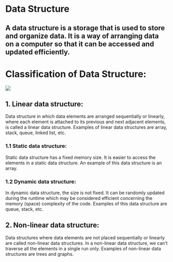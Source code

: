 # Data Structure

## A data structure is a storage that is used to store and organize data. It is a way of arranging data on a computer so that it can be accessed and updated efficiently.

# Classification of Data Structure: 

<img src='https://media.geeksforgeeks.org/wp-content/uploads/20220520182504/ClassificationofDataStructure-660x347.jpg'>

<br>

## 1. Linear data structure: 
Data structure in which data elements are arranged sequentially or linearly, where each element is attached to its previous and next adjacent elements, is called a linear data structure. 
Examples of linear data structures are array, stack, queue, linked list, etc.

###    1.1 Static data structure: 
Static data structure has a fixed memory size. It is easier to access the elements in a static data structure. 
An example of this data structure is an array.

###     1.2 Dynamic data structure: 
In dynamic data structure, the size is not fixed. It can be randomly updated during the runtime which may be considered efficient concerning the memory (space) complexity of the code. 
Examples of this data structure are queue, stack, etc.


## 2. Non-linear data structure: 
Data structures where data elements are not placed sequentially or linearly are called non-linear data structures. In a non-linear data structure, we can’t traverse all the elements in a single run only. 
Examples of non-linear data structures are trees and graphs.